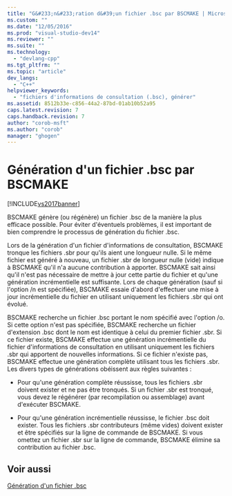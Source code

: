 ```yaml
---
title: "G&#233;n&#233;ration d&#39;un fichier .bsc par BSCMAKE | Microsoft Docs"
ms.custom: ""
ms.date: "12/05/2016"
ms.prod: "visual-studio-dev14"
ms.reviewer: ""
ms.suite: ""
ms.technology: 
  - "devlang-cpp"
ms.tgt_pltfrm: ""
ms.topic: "article"
dev_langs: 
  - "C++"
helpviewer_keywords: 
  - "fichiers d'informations de consultation (.bsc), générer"
ms.assetid: 8512b33e-c856-44a2-87bd-01ab10b52a95
caps.latest.revision: 7
caps.handback.revision: 7
author: "corob-msft"
ms.author: "corob"
manager: "ghogen"
---
```

# G&#233;n&#233;ration d&#39;un fichier .bsc par BSCMAKE
[!INCLUDE[vs2017banner](../../assembler/inline/includes/vs2017banner.md)]

BSCMAKE génère \(ou régénère\) un fichier .bsc de la manière la plus efficace possible.  Pour éviter d'éventuels problèmes, il est important de bien comprendre le processus de génération du fichier .bsc.  
  
 Lors de la génération d'un fichier d'informations de consultation, BSCMAKE tronque les fichiers .sbr pour qu'ils aient une longueur nulle.  Si le même fichier est généré à nouveau, un fichier .sbr de longueur nulle \(vide\) indique à BSCMAKE qu'il n'a aucune contribution à apporter.  BSCMAKE sait ainsi qu'il n'est pas nécessaire de mettre à jour cette partie du fichier et qu'une génération incrémentielle est suffisante.  Lors de chaque génération \(sauf si l'option \/n est spécifiée\), BSCMAKE essaie d'abord d'effectuer une mise à jour incrémentielle du fichier en utilisant uniquement les fichiers .sbr qui ont évolué.  
  
 BSCMAKE recherche un fichier .bsc portant le nom spécifié avec l'option \/o.  Si cette option n'est pas spécifiée, BSCMAKE recherche un fichier d'extension .bsc dont le nom est identique à celui du premier fichier .sbr.  Si ce fichier existe, BSCMAKE effectue une génération incrémentielle du fichier d'informations de consultation en utilisant uniquement les fichiers .sbr qui apportent de nouvelles informations.  Si ce fichier n'existe pas, BSCMAKE effectue une génération complète utilisant tous les fichiers .sbr.  Les divers types de générations obéissent aux règles suivantes :  
  
-   Pour qu'une génération complète réussisse, tous les fichiers .sbr doivent exister et ne pas être tronqués.  Si un fichier .sbr est tronqué, vous devez le régénérer \(par recompilation ou assemblage\) avant d'exécuter BSCMAKE.  
  
-   Pour qu'une génération incrémentielle réussisse, le fichier .bsc doit exister.  Tous les fichiers .sbr contributeurs \(même vides\) doivent exister et être spécifiés sur la ligne de commande de BSCMAKE.  Si vous omettez un fichier .sbr sur la ligne de commande, BSCMAKE élimine sa contribution au fichier .bsc.  
  
## Voir aussi  
 [Génération d'un fichier .bsc](../../build/reference/building-a-dot-bsc-file.md)